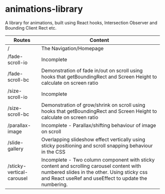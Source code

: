 # animations-library

A library for animations, built using React hooks, Intersection Observer and Bounding Client Rect etc.

| Routes| Content|
| ---------------- | ---------------- |
| /   | The Navigation/Homepage   |
| /fade-scroll-io   | Incomplete   |
| /fade-scroll-bc  | Demonstration of fade in/out on scroll using hooks that getBoundingRect and Screen Height to calculate on screen ratio |
| /size-scroll-io   | Incomplete   |
| /size-scroll-bc  | Demonstration of grow/shrink on scroll using hooks that getBoundingRect and Screen Height to calculate on screen ratio |
| /parallax-image   | Incomplete - Parallax/shifting behaviour of image on scroll |
| /slide-gallery   | Overlapping slideshow effect vertically using sticky positioning and scroll snapping behaviour in the CSS  |
| /sticky-vertical-carousel | Incomplete - Two column component with sticky content and scrolling carousel content with numbered slides in the other. Using sticky css and React useRef and useEffect to update the numbering. |
